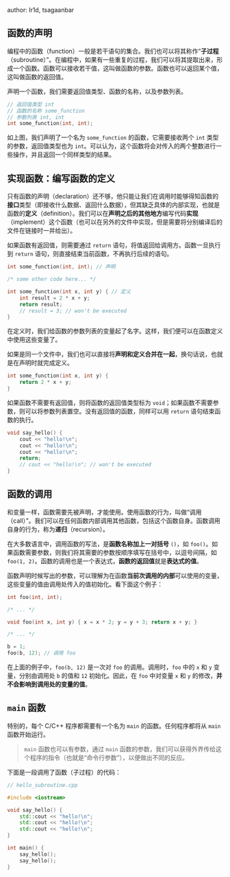 author: Ir1d, tsagaanbar


## 函数的声明

编程中的函数（function）一般是若干语句的集合。我们也可以将其称作“**子过程**（subroutine）”。在编程中，如果有一些重复的过程，我们可以将其提取出来，形成一个函数。函数可以接收若干值，这叫做函数的参数。函数也可以返回某个值，这叫做函数的返回值。

声明一个函数，我们需要返回值类型、函数的名称，以及参数列表。

```cpp
// 返回值类型 int
// 函数的名称 some_function
// 参数列表 int, int
int some_function(int, int);
```

如上图，我们声明了一个名为 `some_function` 的函数，它需要接收两个 `int` 类型的参数，返回值类型也为 `int`。可以认为，这个函数将会对传入的两个整数进行一些操作，并且返回一个同样类型的结果。

## 实现函数：编写函数的定义

只有函数的声明（declaration）还不够，他只能让我们在调用时能够得知函数的**接口**类型（即接收什么数据、返回什么数据），但其缺乏具体的内部实现，也就是函数的**定义**（definition）。我们可以在**声明之后的其他地方**编写代码**实现**（implement）这个函数（也可以在另外的文件中实现，但是需要将分别编译后的文件在链接时一并给出）。

如果函数有返回值，则需要通过 `return` 语句，将值返回给调用方。函数一旦执行到 `return` 语句，则直接结束当前函数，不再执行后续的语句。

```cpp
int some_function(int, int); // 声明

/* some other code here... */

int some_function(int x, int y) { // 定义
    int result = 2 * x + y;
    return result;
    // result = 3; // won't be executed
}
```

在定义时，我们给函数的参数列表的变量起了名字。这样，我们便可以在函数定义中使用这些变量了。


如果是同一个文件中，我们也可以直接将**声明和定义合并在一起**，换句话说，也就是在声明时就完成定义。

```cpp
int some_function(int x, int y) {
    return 2 * x + y;
}
```

如果函数不需要有返回值，则将函数的返回值类型标为 `void`；如果函数不需要参数，则可以将参数列表置空。没有返回值的函数，同样可以用 `return` 语句结束函数的执行。

```cpp
void say_hello() {
    cout << "hello!\n";
    cout << "hello!\n";
    cout << "hello!\n";
    return; 
    // cout << "hello!\n"; // won't be executed
}
```

## 函数的调用

和变量一样，函数需要先被声明，才能使用。使用函数的行为，叫做“调用（call）”。我们可以在任何函数内部调用其他函数，包括这个函数自身。函数调用自身的行为，称为**递归**（recursion）。

在大多数语言中，调用函数的写法，是**函数名称加上一对括号** `()`，如 `foo()`。如果函数需要参数，则我们将其需要的参数按顺序填写在括号中，以逗号间隔，如 `foo(1, 2)`。函数的调用也是一个表达式，**函数的返回值**就是**表达式的值**。

函数声明时候写出的参数，可以理解为在函数**当前次调用的内部**可以使用的变量，这些变量的值由调用处传入的值初始化。看下面这个例子：

```cpp
int foo(int, int); 

/* ... */

void foo(int x, int y) { x = x * 2; y = y + 3; return x + y; }

/* ... */

b = 1;
foo(b, 12); // 调用 foo
```

在上面的例子中，`foo(b, 12)` 是一次对 `foo` 的调用。调用时，`foo` 中的 `x` 和 `y` 变量，分别由调用处 `b` 的值和 `12` 初始化。因此，在 `foo` 中对变量 `x` 和 `y` 的修改，**并不会影响到调用处的变量的值**。

## `main` 函数

特别的，每个 C/C++ 程序都需要有一个名为 `main` 的函数。任何程序都将从 `main` 函数开始运行。

> `main` 函数也可以有参数，通过 `main` 函数的参数，我们可以获得外界传给这个程序的指令（也就是“命令行参数”），以便做出不同的反应。

下面是一段调用了函数（子过程）的代码：

```cpp
// hello_subroutine.cpp

#include <iostream>

void say_hello() {
    std::cout << "hello!\n";
    std::cout << "hello!\n";
    std::cout << "hello!\n";
}

int main() {
    say_hello();
    say_hello();
}
```
